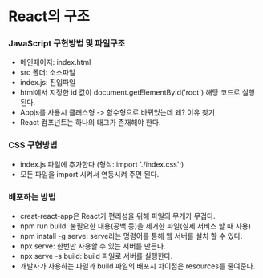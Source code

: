<h1>React의 구조</h1>
<p>
   <h3>JavaScript 구현방법 및 파일구조</h3>
   <ul>
      <li>메인페이지: index.html</li>
      <li>src 폴더: 소스파일</li>
      <li>index.js: 진입파일</li>
      <li>html에서 지정한 id 값이 document.getElementById('root') 해당 코드로 실행된다.</li>
      <li>Appjs를 사용시 클래스형 -> 함수형으로 바뀌었는데 왜? 이유 찾기</li>
      <li>React 컴포넌트는 하나의 태그가 존재해야 한다.</li>
   </ul>

   <h3>CSS 구현방법</h3>
   <ul>
      <li>index.js 파일에 추가한다 (형식: import './index.css';)</li>
      <li>모든 파일을 import 시켜서 연동시켜 주면 된다.</li>
   </ul>

   <h3>배포하는 방법</h3>
   <ul>
      <li>creat-react-app은 React가 편리성을 위해 파일의 무게가 무겁다.</li>
      <li>npm run build: 불필요한 내용(공백 등)을 제거한 파일(실제 서비스 할 때 사용)</li>
      <li>npm install -g serve: serve라는 명령어를 통해 웹 서버를 설치 할 수 있다.</li>
      <li>npx serve: 한번만 사용할 수 있는 서버를 만든다.</li>
      <li>npx serve -s build: build 파일로 서버를 실행한다.</li>
      <li>개발자가 사용하는 파일과 build 파일의 배포시 차이점은 resources를 줄여준다.</li>
   </ul>
</p>